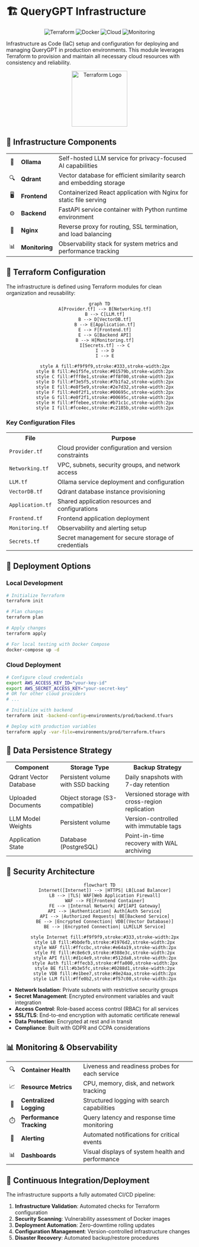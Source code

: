 # 🏗️ QueryGPT Infrastructure

<div align="center">

![Terraform](https://img.shields.io/badge/IaC-Terraform-7B42BC)
![Docker](https://img.shields.io/badge/container-Docker-2496ED)
![Cloud](https://img.shields.io/badge/deployment-Cloud%20Ready-4285F4)
![Monitoring](https://img.shields.io/badge/observability-Included-success)

</div>

Infrastructure as Code (IaC) setup and configuration for deploying and managing QueryGPT in production environments. This module leverages Terraform to provision and maintain all necessary cloud resources with consistency and reliability.

<div align="center">
<img src="https://www.datocms-assets.com/2885/1620155116-brandhcterraformverticalcolor.svg" alt="Terraform Logo" height="150">
</div>

## 🎯 Infrastructure Components

<table>
  <tr>
    <td align="center">🧠</td>
    <td><b>Ollama</b></td>
    <td>Self-hosted LLM service for privacy-focused AI capabilities</td>
  </tr>
  <tr>
    <td align="center">🔍</td>
    <td><b>Qdrant</b></td>
    <td>Vector database for efficient similarity search and embedding storage</td>
  </tr>
  <tr>
    <td align="center">🖥️</td>
    <td><b>Frontend</b></td>
    <td>Containerized React application with Nginx for static file serving</td>
  </tr>
  <tr>
    <td align="center">⚙️</td>
    <td><b>Backend</b></td>
    <td>FastAPI service container with Python runtime environment</td>
  </tr>
  <tr>
    <td align="center">🔄</td>
    <td><b>Nginx</b></td>
    <td>Reverse proxy for routing, SSL termination, and load balancing</td>
  </tr>
  <tr>
    <td align="center">📊</td>
    <td><b>Monitoring</b></td>
    <td>Observability stack for system metrics and performance tracking</td>
  </tr>
</table>

## 🔧 Terraform Configuration

The infrastructure is defined using Terraform modules for clean organization and reusability:

<div align="center">

```mermaid
graph TD
    A[Provider.tf] --> B[Networking.tf]
    B --> C[LLM.tf]
    B --> D[VectorDB.tf]
    B --> E[Application.tf]
    E --> F[Frontend.tf]
    E --> G[Backend API]
    B --> H[Monitoring.tf]
    I[Secrets.tf] --> C
    I --> D
    I --> E
    
    style A fill:#f9f9f9,stroke:#333,stroke-width:2px
    style B fill:#e1f5fe,stroke:#01579b,stroke-width:2px
    style C fill:#fff8e1,stroke:#ff8f00,stroke-width:2px
    style D fill:#f3e5f5,stroke:#7b1fa2,stroke-width:2px
    style E fill:#e8f5e9,stroke:#2e7d32,stroke-width:2px
    style F fill:#e0f2f1,stroke:#00695c,stroke-width:2px
    style G fill:#e0f2f1,stroke:#00695c,stroke-width:2px
    style H fill:#ffebee,stroke:#b71c1c,stroke-width:2px
    style I fill:#fce4ec,stroke:#c2185b,stroke-width:2px
```

</div>

### Key Configuration Files

<table>
  <tr>
    <th>File</th>
    <th>Purpose</th>
  </tr>
  <tr>
    <td><code>Provider.tf</code></td>
    <td>Cloud provider configuration and version constraints</td>
  </tr>
  <tr>
    <td><code>Networking.tf</code></td>
    <td>VPC, subnets, security groups, and network access</td>
  </tr>
  <tr>
    <td><code>LLM.tf</code></td>
    <td>Ollama service deployment and configuration</td>
  </tr>
  <tr>
    <td><code>VectorDB.tf</code></td>
    <td>Qdrant database instance provisioning</td>
  </tr>
  <tr>
    <td><code>Application.tf</code></td>
    <td>Shared application resources and configurations</td>
  </tr>
  <tr>
    <td><code>Frontend.tf</code></td>
    <td>Frontend application deployment</td>
  </tr>
  <tr>
    <td><code>Monitoring.tf</code></td>
    <td>Observability and alerting setup</td>
  </tr>
  <tr>
    <td><code>Secrets.tf</code></td>
    <td>Secret management for secure storage of credentials</td>
  </tr>
</table>

## 🚀 Deployment Options

### Local Development

```bash
# Initialize Terraform
terraform init

# Plan changes
terraform plan

# Apply changes
terraform apply

# For local testing with Docker Compose
docker-compose up -d
```

### Cloud Deployment

```bash
# Configure cloud credentials
export AWS_ACCESS_KEY_ID="your-key-id"
export AWS_SECRET_ACCESS_KEY="your-secret-key"
# OR for other cloud providers
# ...

# Initialize with backend
terraform init -backend-config=environments/prod/backend.tfvars

# Deploy with production variables
terraform apply -var-file=environments/prod/terraform.tfvars
```

## 💾 Data Persistence Strategy

<table>
  <tr>
    <th>Component</th>
    <th>Storage Type</th>
    <th>Backup Strategy</th>
  </tr>
  <tr>
    <td>Qdrant Vector Database</td>
    <td>Persistent volume with SSD backing</td>
    <td>Daily snapshots with 7-day retention</td>
  </tr>
  <tr>
    <td>Uploaded Documents</td>
    <td>Object storage (S3-compatible)</td>
    <td>Versioned storage with cross-region replication</td>
  </tr>
  <tr>
    <td>LLM Model Weights</td>
    <td>Persistent volume</td>
    <td>Version-controlled with immutable tags</td>
  </tr>
  <tr>
    <td>Application State</td>
    <td>Database (PostgreSQL)</td>
    <td>Point-in-time recovery with WAL archiving</td>
  </tr>
</table>

## 🔐 Security Architecture

<div align="center">

```mermaid
flowchart TD
    Internet([Internet]) --> |HTTPS| LB[Load Balancer]
    LB --> |TLS| WAF[Web Application Firewall]
    WAF --> FE[Frontend Container]
    FE --> |Internal Network| API[API Gateway]
    API --> |Authentication| Auth[Auth Service]
    API --> |Authorized Requests| BE[Backend Service]
    BE --> |Encrypted Connection| VDB[(Vector Database)]
    BE --> |Encrypted Connection| LLM[LLM Service]
    
    style Internet fill:#f9f9f9,stroke:#333,stroke-width:2px
    style LB fill:#bbdefb,stroke:#1976d2,stroke-width:2px
    style WAF fill:#ffccbc,stroke:#e64a19,stroke-width:2px
    style FE fill:#c8e6c9,stroke:#388e3c,stroke-width:2px
    style API fill:#d1c4e9,stroke:#512da8,stroke-width:2px
    style Auth fill:#ffecb3,stroke:#ffa000,stroke-width:2px
    style BE fill:#b3e5fc,stroke:#0288d1,stroke-width:2px
    style VDB fill:#e1bee7,stroke:#8e24aa,stroke-width:2px
    style LLM fill:#ffe0b2,stroke:#f57c00,stroke-width:2px
```

</div>

- **Network Isolation**: Private subnets with restrictive security groups
- **Secret Management**: Encrypted environment variables and vault integration
- **Access Control**: Role-based access control (RBAC) for all services
- **SSL/TLS**: End-to-end encryption with automatic certificate renewal
- **Data Protection**: Encrypted at rest and in transit
- **Compliance**: Built with GDPR and CCPA considerations

## 📊 Monitoring & Observability

<table>
  <tr>
    <td align="center">🔍</td>
    <td><b>Container Health</b></td>
    <td>Liveness and readiness probes for each service</td>
  </tr>
  <tr>
    <td align="center">📈</td>
    <td><b>Resource Metrics</b></td>
    <td>CPU, memory, disk, and network tracking</td>
  </tr>
  <tr>
    <td align="center">📝</td>
    <td><b>Centralized Logging</b></td>
    <td>Structured logging with search capabilities</td>
  </tr>
  <tr>
    <td align="center">⏱️</td>
    <td><b>Performance Tracking</b></td>
    <td>Query latency and response time monitoring</td>
  </tr>
  <tr>
    <td align="center">🚨</td>
    <td><b>Alerting</b></td>
    <td>Automated notifications for critical events</td>
  </tr>
  <tr>
    <td align="center">📊</td>
    <td><b>Dashboards</b></td>
    <td>Visual displays of system health and performance</td>
  </tr>
</table>

## 🔄 Continuous Integration/Deployment

The infrastructure supports a fully automated CI/CD pipeline:

1. **Infrastructure Validation**: Automated checks for Terraform configuration
2. **Security Scanning**: Vulnerability assessment of Docker images
3. **Deployment Automation**: Zero-downtime rolling updates
4. **Configuration Management**: Version-controlled infrastructure changes
5. **Disaster Recovery**: Automated backup/restore procedures
